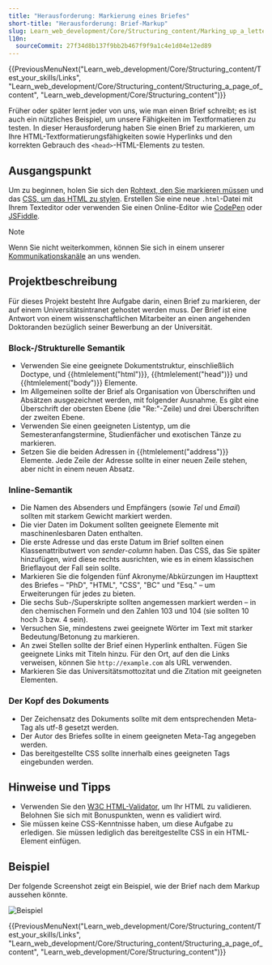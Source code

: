 ```yaml
---
title: "Herausforderung: Markierung eines Briefes"
short-title: "Herausforderung: Brief-Markup"
slug: Learn_web_development/Core/Structuring_content/Marking_up_a_letter
l10n:
  sourceCommit: 27f34d8b137f9bb2b467f9f9a1c4e1d04e12ed89
---
```


{{PreviousMenuNext("Learn_web_development/Core/Structuring_content/Test_your_skills/Links", "Learn_web_development/Core/Structuring_content/Structuring_a_page_of_content", "Learn_web_development/Core/Structuring_content")}}

Früher oder später lernt jeder von uns, wie man einen Brief schreibt; es ist auch ein nützliches Beispiel, um unsere Fähigkeiten im Textformatieren zu testen. In dieser Herausforderung haben Sie einen Brief zu markieren, um Ihre HTML-Textformatierungsfähigkeiten sowie Hyperlinks und den korrekten Gebrauch des `<head>`-HTML-Elements zu testen.

## Ausgangspunkt

Um zu beginnen, holen Sie sich den [Rohtext, den Sie markieren müssen](https://github.com/mdn/learning-area/blob/main/html/introduction-to-html/marking-up-a-letter-start/letter-text.txt) und das [CSS, um das HTML zu stylen](https://github.com/mdn/learning-area/blob/main/html/introduction-to-html/marking-up-a-letter-start/css.txt). Erstellen Sie eine neue `.html`-Datei mit Ihrem Texteditor oder verwenden Sie einen Online-Editor wie [CodePen](https://codepen.io/) oder [JSFiddle](https://jsfiddle.net/).

> [!NOTE]
> Wenn Sie nicht weiterkommen, können Sie sich in einem unserer [Kommunikationskanäle](/de/docs/MDN/Community/Communication_channels) an uns wenden.

## Projektbeschreibung

Für dieses Projekt besteht Ihre Aufgabe darin, einen Brief zu markieren, der auf einem Universitätsintranet gehostet werden muss. Der Brief ist eine Antwort von einem wissenschaftlichen Mitarbeiter an einen angehenden Doktoranden bezüglich seiner Bewerbung an der Universität.

### Block-/Strukturelle Semantik

- Verwenden Sie eine geeignete Dokumentstruktur, einschließlich Doctype, und {{htmlelement("html")}}, {{htmlelement("head")}} und {{htmlelement("body")}} Elemente.
- Im Allgemeinen sollte der Brief als Organisation von Überschriften und Absätzen ausgezeichnet werden, mit folgender Ausnahme. Es gibt eine Überschrift der obersten Ebene (die "Re:"-Zeile) und drei Überschriften der zweiten Ebene.
- Verwenden Sie einen geeigneten Listentyp, um die Semesteranfangstermine, Studienfächer und exotischen Tänze zu markieren.
- Setzen Sie die beiden Adressen in {{htmlelement("address")}} Elemente. Jede Zeile der Adresse sollte in einer neuen Zeile stehen, aber nicht in einem neuen Absatz.

### Inline-Semantik

- Die Namen des Absenders und Empfängers (sowie _Tel_ und _Email_) sollten mit starkem Gewicht markiert werden.
- Die vier Daten im Dokument sollten geeignete Elemente mit maschinenlesbaren Daten enthalten.
- Die erste Adresse und das erste Datum im Brief sollten einen Klassenattributwert von _sender-column_ haben. Das CSS, das Sie später hinzufügen, wird diese rechts ausrichten, wie es in einem klassischen Brieflayout der Fall sein sollte.
- Markieren Sie die folgenden fünf Akronyme/Abkürzungen im Haupttext des Briefes – "PhD", "HTML", "CSS", "BC" und "Esq." – um Erweiterungen für jedes zu bieten.
- Die sechs Sub-/Superskripte sollten angemessen markiert werden – in den chemischen Formeln und den Zahlen 103 und 104 (sie sollten 10 hoch 3 bzw. 4 sein).
- Versuchen Sie, mindestens zwei geeignete Wörter im Text mit starker Bedeutung/Betonung zu markieren.
- An zwei Stellen sollte der Brief einen Hyperlink enthalten. Fügen Sie geeignete Links mit Titeln hinzu. Für den Ort, auf den die Links verweisen, können Sie `http://example.com` als URL verwenden.
- Markieren Sie das Universitätsmottozitat und die Zitation mit geeigneten Elementen.

### Der Kopf des Dokuments

- Der Zeichensatz des Dokuments sollte mit dem entsprechenden Meta-Tag als utf-8 gesetzt werden.
- Der Autor des Briefes sollte in einem geeigneten Meta-Tag angegeben werden.
- Das bereitgestellte CSS sollte innerhalb eines geeigneten Tags eingebunden werden.

## Hinweise und Tipps

- Verwenden Sie den [W3C HTML-Validator](https://validator.w3.org/), um Ihr HTML zu validieren. Belohnen Sie sich mit Bonuspunkten, wenn es validiert wird.
- Sie müssen keine CSS-Kenntnisse haben, um diese Aufgabe zu erledigen. Sie müssen lediglich das bereitgestellte CSS in ein HTML-Element einfügen.

## Beispiel

Der folgende Screenshot zeigt ein Beispiel, wie der Brief nach dem Markup aussehen könnte.

![Beispiel](letter-update.png)

{{PreviousMenuNext("Learn_web_development/Core/Structuring_content/Test_your_skills/Links", "Learn_web_development/Core/Structuring_content/Structuring_a_page_of_content", "Learn_web_development/Core/Structuring_content")}}

